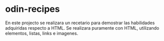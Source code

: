 # odin-recipes
En este projecto se realizara un recetario para demostrar las habilidades adquiridas respecto a HTML.
Se realizara puramente con HTML, utilizando elementos, listas, links e imagenes.